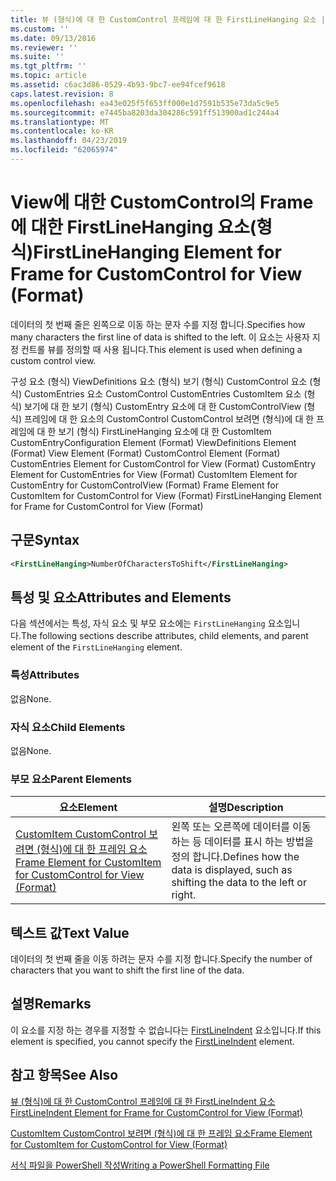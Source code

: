 ```yaml
---
title: 뷰 (형식)에 대 한 CustomControl 프레임에 대 한 FirstLineHanging 요소 | Microsoft Docs
ms.custom: ''
ms.date: 09/13/2016
ms.reviewer: ''
ms.suite: ''
ms.tgt_pltfrm: ''
ms.topic: article
ms.assetid: c6ac3d86-0529-4b93-9bc7-ee94fcef9618
caps.latest.revision: 8
ms.openlocfilehash: ea43e025f5f653ff000e1d7591b535e73da5c9e5
ms.sourcegitcommit: e7445ba8203da304286c591ff513900ad1c244a4
ms.translationtype: MT
ms.contentlocale: ko-KR
ms.lasthandoff: 04/23/2019
ms.locfileid: "62065974"
---
```

# <a name="firstlinehanging-element-for-frame-for-customcontrol-for-view-format"></a><span data-ttu-id="9a9ae-102">View에 대한 CustomControl의 Frame에 대한 FirstLineHanging 요소(형식)</span><span class="sxs-lookup"><span data-stu-id="9a9ae-102">FirstLineHanging Element for Frame for CustomControl for View (Format)</span></span>

<span data-ttu-id="9a9ae-103">데이터의 첫 번째 줄은 왼쪽으로 이동 하는 문자 수를 지정 합니다.</span><span class="sxs-lookup"><span data-stu-id="9a9ae-103">Specifies how many characters the first line of data is shifted to the left.</span></span> <span data-ttu-id="9a9ae-104">이 요소는 사용자 지정 컨트롤 뷰를 정의할 때 사용 됩니다.</span><span class="sxs-lookup"><span data-stu-id="9a9ae-104">This element is used when defining a custom control view.</span></span>

<span data-ttu-id="9a9ae-105">구성 요소 (형식) ViewDefinitions 요소 (형식) 보기 (형식) CustomControl 요소 (형식) CustomEntries 요소 CustomControl CustomEntries CustomItem 요소 (형식) 보기에 대 한 보기 (형식) CustomEntry 요소에 대 한 CustomControlView (형식) 프레임에 대 한 요소의 CustomControl CustomControl 보려면 (형식)에 대 한 프레임에 대 한 보기 (형식) FirstLineHanging 요소에 대 한 CustomItem CustomEntry</span><span class="sxs-lookup"><span data-stu-id="9a9ae-105">Configuration Element (Format) ViewDefinitions Element (Format) View Element (Format) CustomControl Element (Format) CustomEntries Element for CustomControl for View (Format) CustomEntry Element for CustomEntries for View (Format) CustomItem Element for CustomEntry for CustomControlView (Format) Frame Element for CustomItem for CustomControl for View (Format) FirstLineHanging Element for Frame for CustomControl for View (Format)</span></span>

## <a name="syntax"></a><span data-ttu-id="9a9ae-106">구문</span><span class="sxs-lookup"><span data-stu-id="9a9ae-106">Syntax</span></span>

```xml
<FirstLineHanging>NumberOfCharactersToShift</FirstLineHanging>
```

## <a name="attributes-and-elements"></a><span data-ttu-id="9a9ae-107">특성 및 요소</span><span class="sxs-lookup"><span data-stu-id="9a9ae-107">Attributes and Elements</span></span>

<span data-ttu-id="9a9ae-108">다음 섹션에서는 특성, 자식 요소 및 부모 요소에는 `FirstLineHanging` 요소입니다.</span><span class="sxs-lookup"><span data-stu-id="9a9ae-108">The following sections describe attributes, child elements, and parent element of the `FirstLineHanging` element.</span></span>

### <a name="attributes"></a><span data-ttu-id="9a9ae-109">특성</span><span class="sxs-lookup"><span data-stu-id="9a9ae-109">Attributes</span></span>

<span data-ttu-id="9a9ae-110">없음</span><span class="sxs-lookup"><span data-stu-id="9a9ae-110">None.</span></span>

### <a name="child-elements"></a><span data-ttu-id="9a9ae-111">자식 요소</span><span class="sxs-lookup"><span data-stu-id="9a9ae-111">Child Elements</span></span>

<span data-ttu-id="9a9ae-112">없음</span><span class="sxs-lookup"><span data-stu-id="9a9ae-112">None.</span></span>

### <a name="parent-elements"></a><span data-ttu-id="9a9ae-113">부모 요소</span><span class="sxs-lookup"><span data-stu-id="9a9ae-113">Parent Elements</span></span>

|<span data-ttu-id="9a9ae-114">요소</span><span class="sxs-lookup"><span data-stu-id="9a9ae-114">Element</span></span>|<span data-ttu-id="9a9ae-115">설명</span><span class="sxs-lookup"><span data-stu-id="9a9ae-115">Description</span></span>|
|-------------|-----------------|
|[<span data-ttu-id="9a9ae-116">CustomItem CustomControl 보려면 (형식)에 대 한 프레임 요소</span><span class="sxs-lookup"><span data-stu-id="9a9ae-116">Frame Element for CustomItem for CustomControl for View (Format)</span></span>](./frame-element-for-customitem-for-customcontrol-for-view-format.md)|<span data-ttu-id="9a9ae-117">왼쪽 또는 오른쪽에 데이터를 이동 하는 등 데이터를 표시 하는 방법을 정의 합니다.</span><span class="sxs-lookup"><span data-stu-id="9a9ae-117">Defines how the data is displayed, such as shifting the data to the left or right.</span></span>|

## <a name="text-value"></a><span data-ttu-id="9a9ae-118">텍스트 값</span><span class="sxs-lookup"><span data-stu-id="9a9ae-118">Text Value</span></span>

<span data-ttu-id="9a9ae-119">데이터의 첫 번째 줄을 이동 하려는 문자 수를 지정 합니다.</span><span class="sxs-lookup"><span data-stu-id="9a9ae-119">Specify the number of characters that you want to shift the first line of the data.</span></span>

## <a name="remarks"></a><span data-ttu-id="9a9ae-120">설명</span><span class="sxs-lookup"><span data-stu-id="9a9ae-120">Remarks</span></span>

<span data-ttu-id="9a9ae-121">이 요소를 지정 하는 경우를 지정할 수 없습니다는 [FirstLineIndent](./firstlineindent-element-for-frame-for-customcontrol-for-view-format.md) 요소입니다.</span><span class="sxs-lookup"><span data-stu-id="9a9ae-121">If this element is specified, you cannot specify the [FirstLineIndent](./firstlineindent-element-for-frame-for-customcontrol-for-view-format.md) element.</span></span>

## <a name="see-also"></a><span data-ttu-id="9a9ae-122">참고 항목</span><span class="sxs-lookup"><span data-stu-id="9a9ae-122">See Also</span></span>

[<span data-ttu-id="9a9ae-123">뷰 (형식)에 대 한 CustomControl 프레임에 대 한 FirstLineIndent 요소</span><span class="sxs-lookup"><span data-stu-id="9a9ae-123">FirstLineIndent Element for Frame for CustomControl for View (Format)</span></span>](./firstlineindent-element-for-frame-for-customcontrol-for-view-format.md)

[<span data-ttu-id="9a9ae-124">CustomItem CustomControl 보려면 (형식)에 대 한 프레임 요소</span><span class="sxs-lookup"><span data-stu-id="9a9ae-124">Frame Element for CustomItem for CustomControl for View (Format)</span></span>](./frame-element-for-customitem-for-customcontrol-for-view-format.md)

[<span data-ttu-id="9a9ae-125">서식 파일을 PowerShell 작성</span><span class="sxs-lookup"><span data-stu-id="9a9ae-125">Writing a PowerShell Formatting File</span></span>](./writing-a-powershell-formatting-file.md)

